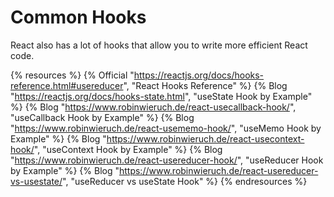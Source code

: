 # Common Hooks

React also has a lot of hooks that allow you to write more efficient React code.

{% resources %}
  {% Official "https://reactjs.org/docs/hooks-reference.html#usereducer", "React Hooks Reference" %}
  {% Blog "https://reactjs.org/docs/hooks-state.html", "useState Hook by Example" %}
  {% Blog "https://www.robinwieruch.de/react-usecallback-hook/", "useCallback Hook by Example" %}
  {% Blog "https://www.robinwieruch.de/react-usememo-hook/", "useMemo Hook by Example" %}
  {% Blog "https://www.robinwieruch.de/react-usecontext-hook/", "useContext Hook by Example" %}
  {% Blog "https://www.robinwieruch.de/react-usereducer-hook/", "useReducer Hook by Example" %}
  {% Blog "https://www.robinwieruch.de/react-usereducer-vs-usestate/", "useReducer vs useState Hook" %}
{% endresources %}
